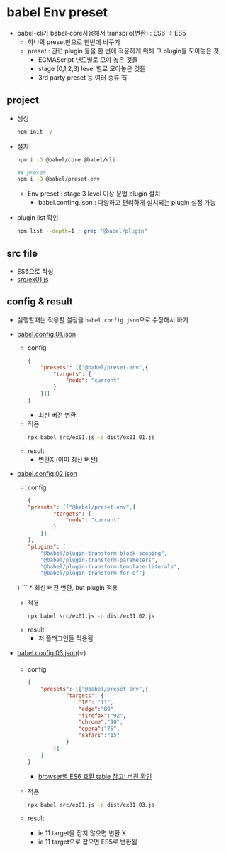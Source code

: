 # babel Env preset

* babel-cli가 babel-core사용해서 transpile(변환) : ES6 -> ES5
    * 하나의 preset만으로 한번에 바꾸기
    * preset : 관련 plugin 들을 한 번에 적용하게 위해 그 plugin들 모아놓은 것
        * ECMAScript 년도별로 모아 놓은 것들
        * stage (0,1,2,3) level 별로 모아놓은 것들
        * 3rd party preset 등 여러 종류 有

## project

* 생성
    ```bash
    npm init -y
    ```

* 설치
    ```bash
    npm i -D @babel/core @babel/cli 

    ## preset
    npm i -D @babel/preset-env
    ```
    * Env preset : stage 3 level 이상 문법 plugin 설치
        * babel.confing.json : 다양하고 편리하게 설치되는 plugin 설정 가능 

* plugin list 확인

    ```bash
    npm list --depth=1 | grep "@babel/plugin"
    ```

## src file

* ES6으로 작성
* [src/ex01.js](src/ex01.js)

## config & result 

* 실행할때는 적용할 설정을 ```babel.config.json```으로 수정해서 하기

* [babel.config.01.json](babel.config.01.json)
    * config
        ```json
        {
            "presets": [["@babel/preset-env",{
                "targets": {
                    "node": "current"
                }
            }]]
        }
        ```
        * 최신 버전  변환
    * 적용
         ```bash
        npx babel src/ex01.js -o dist/ex01.01.js
        ```
    * result
        * 변환X (이미 최신 버전)

* [babel.config.02.json](babel.config.02.json)
    * config
        ```json
        {
        "presets": [["@babel/preset-env",{
                "targets": {
                    "node": "current"
                }
            }]
        ],
        "plugins": [
            "@babel/plugin-transform-block-scoping",
            "@babel/plugin-transform-parameters",
            "@babel/plugin-transform-template-literals",
            "@babel/plugin-transform-for-of"]
    }
        ```
        * 최신 버전 변환, but plugin 적용
    * 적용
         ```bash
        npx babel src/ex01.js -o dist/ex01.02.js
        ```
    * result
        * 저 플러그인들 적용됨
        
* [babel.config.03.json](babel.config.03.json)(:star:)
    * config
        ```json
        {
            "presets": [["@babel/preset-env",{
                    "targets": {
                        "IE": "11",
                        "edge":"89",
                        "firefox":"92",
                        "chrome":"90",
                        "opera":"76",
                        "safari":"15"
                    }
                }]
            ]
        }
        ```
        * [browser별 ES6 호환 table 참고: 버전 확인](https://kangax.github.io/compat-table/es6)

    * 적용
         ```bash
        npx babel src/ex01.js -o dist/ex01.03.js
        ```
    * result
        * ie 11 target을 잡지 않으면 변환 X
        * ie 11 target으로 잡으면 ES5로 변환됨

